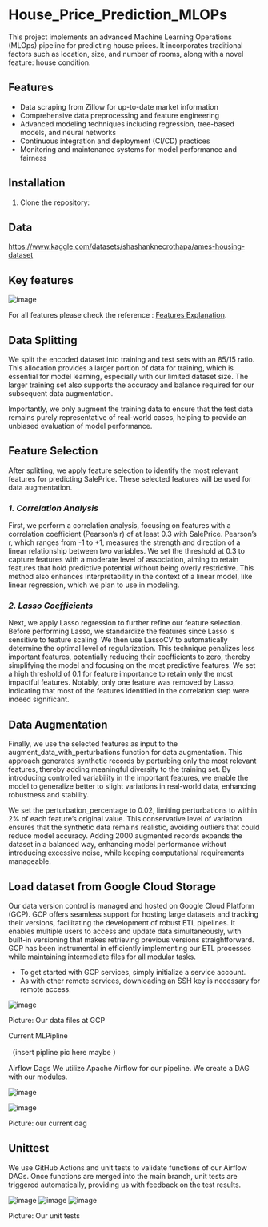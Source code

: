 # House_Price_Prediction_MLOPs
This project implements an advanced Machine Learning Operations (MLOps) pipeline for predicting house prices. It incorporates traditional factors such as location, size, and number of rooms, along with a novel feature: house condition.

## Features

- Data scraping from Zillow for up-to-date market information
- Comprehensive data preprocessing and feature engineering
- Advanced modeling techniques including regression, tree-based models, and neural networks
- Continuous integration and deployment (CI/CD) practices
- Monitoring and maintenance systems for model performance and fairness

## Installation

1. Clone the repository:


## Data
https://www.kaggle.com/datasets/shashanknecrothapa/ames-housing-dataset 

## Key features
![image](https://github.com/user-attachments/assets/82150931-caac-4779-8d48-8e7c4ee0f828)


For all features please check the reference : [Features Explanation](https://docs.google.com/spreadsheets/d/1XL6LJVgLLU27yV7a_oh2zuqhGOI3Syg-jWpmr0Ekk14/edit?gid=0#gid=0).



## Data Splitting

We split the encoded dataset into training and test sets with an 85/15 ratio. This allocation provides a larger portion of data for training, which is essential for model learning, especially with our limited dataset size. The larger training set also supports the accuracy and balance required for our subsequent data augmentation. 

Importantly, we only augment the training data to ensure that the test data remains purely representative of real-world cases, helping to provide an unbiased evaluation of model performance.


## Feature Selection

After splitting, we apply feature selection to identify the most relevant features for predicting SalePrice. These selected features will be used for data augmentation.

### *1. Correlation Analysis*

First, we perform a correlation analysis, focusing on features with a correlation coefficient (Pearson’s r) of at least 0.3 with SalePrice. Pearson’s r, which ranges from -1 to +1, measures the strength and direction of a linear relationship between two variables. We set the threshold at 0.3 to capture features with a moderate level of association, aiming to retain features that hold predictive potential without being overly restrictive. This method also enhances interpretability in the context of a linear model, like linear regression, which we plan to use in modeling.


### *2. Lasso Coefficients*

Next, we apply Lasso regression to further refine our feature selection. Before performing Lasso, we standardize the features since Lasso is sensitive to feature scaling. We then use LassoCV to automatically determine the optimal level of regularization. This technique penalizes less important features, potentially reducing their coefficients to zero, thereby simplifying the model and focusing on the most predictive features. We set a high threshold of 0.1 for feature importance to retain only the most impactful features. Notably, only one feature was removed by Lasso, indicating that most of the features identified in the correlation step were indeed significant.


## Data Augmentation

Finally, we use the selected features as input to the augment_data_with_perturbations function for data augmentation. This approach generates synthetic records by perturbing only the most relevant features, thereby adding meaningful diversity to the training set. By introducing controlled variability in the important features, we enable the model to generalize better to slight variations in real-world data, enhancing robustness and stability.

We set the perturbation_percentage to 0.02, limiting perturbations to within 2% of each feature’s original value. This conservative level of variation ensures that the synthetic data remains realistic, avoiding outliers that could reduce model accuracy. Adding 2000 augmented records expands the dataset in a balanced way, enhancing model performance without introducing excessive noise, while keeping computational requirements manageable.



## Load dataset from Google Cloud Storage
Our data version control is managed and hosted on Google Cloud Platform (GCP). GCP offers seamless support for hosting large datasets and tracking their versions, facilitating the development of robust ETL pipelines. It enables multiple users to access and update data simultaneously, with built-in versioning that makes retrieving previous versions straightforward. GCP has been instrumental in efficiently implementing our ETL processes while maintaining intermediate files for all modular tasks.

- To get started with GCP services, simply initialize a service account.
- As with other remote services, downloading an SSH key is necessary for remote access.

![image](https://github.com/user-attachments/assets/9b1e2f1e-82fc-4628-be23-db7f63b685f4)

Picture: Our data files at GCP

Current MLPipline

（insert pipline pic here maybe ）

Airflow Dags
We utilize Apache Airflow for our pipeline. We create a DAG with our modules.

![image](https://github.com/user-attachments/assets/a8ecfda0-bf73-4ce4-9c8c-46b162cf10a2)

![image](https://github.com/user-attachments/assets/1282bf7d-c42b-4383-a2b3-73847527460f)

Picture: our current dag


## Unittest

We use GitHub Actions and unit tests to validate functions of our Airflow DAGs. Once functions are merged into the main branch, unit tests are triggered automatically, providing us with feedback on the test results.

![image](https://github.com/user-attachments/assets/dd5985b6-f473-4a29-b036-991de9a1e4b4)
![image](https://github.com/user-attachments/assets/28978057-f8c0-4e58-bbec-e66ecf3a1ae6)
![image](https://github.com/user-attachments/assets/74c31c68-e3ad-4c8e-ac46-17482e6718f7)

Picture: Our unit tests




